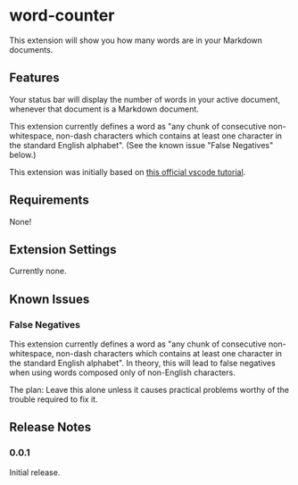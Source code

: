# word-counter

This extension will show you how many words are in your Markdown documents.

## Features

Your status bar will display the number of words in your active document, whenever that document is a Markdown document.

This extension currently defines a word as "any chunk of consecutive non-whitespace, non-dash characters which contains at least one character in the standard English alphabet". (See the known issue "False Negatives" below.)

This extension was initially based on [this official vscode tutorial](https://code.visualstudio.com/docs/extensions/example-word-count).

## Requirements

None!

## Extension Settings

Currently none.

## Known Issues

### False Negatives

This extension currently defines a word as "any chunk of consecutive non-whitespace, non-dash characters which contains at least one character in the standard English alphabet". In theory, this will lead to false negatives when using words composed only of non-English characters.

The plan: Leave this alone unless it causes practical problems worthy of the trouble required to fix it.

## Release Notes

### 0.0.1

Initial release.
